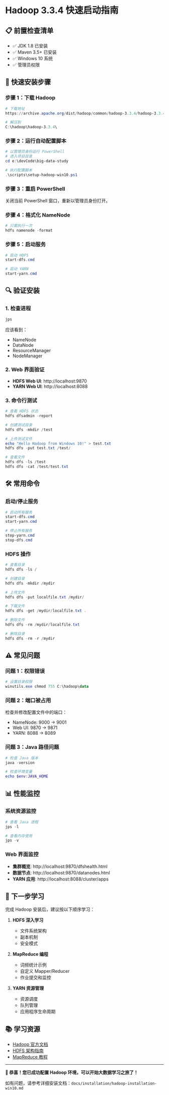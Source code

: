 # Hadoop 3.3.4 快速启动指南

## 📋 前置检查清单
- ✅ JDK 1.8 已安装
- ✅ Maven 3.5+ 已安装
- ✅ Windows 10 系统
- ✅ 管理员权限

## 🚀 快速安装步骤

### 步骤 1：下载 Hadoop
```powershell
# 下载地址
https://archive.apache.org/dist/hadoop/common/hadoop-3.3.4/hadoop-3.3.4.tar.gz

# 解压到
C:\hadoop\hadoop-3.3.4\
```

### 步骤 2：运行自动配置脚本
```powershell
# 以管理员身份运行 PowerShell
# 进入项目目录
cd e:\devCode\big-data-study

# 执行配置脚本
.\scripts\setup-hadoop-win10.ps1
```

### 步骤 3：重启 PowerShell
关闭当前 PowerShell 窗口，重新以管理员身份打开。

### 步骤 4：格式化 NameNode
```powershell
# 只需执行一次
hdfs namenode -format
```

### 步骤 5：启动服务
```powershell
# 启动 HDFS
start-dfs.cmd

# 启动 YARN
start-yarn.cmd
```

## 🔍 验证安装

### 1. 检查进程
```powershell
jps
```
应该看到：
- NameNode
- DataNode
- ResourceManager
- NodeManager

### 2. Web 界面验证
- **HDFS Web UI**: http://localhost:9870
- **YARN Web UI**: http://localhost:8088

### 3. 命令行测试
```powershell
# 查看 HDFS 状态
hdfs dfsadmin -report

# 创建测试目录
hdfs dfs -mkdir /test

# 上传测试文件
echo "Hello Hadoop from Windows 10!" > test.txt
hdfs dfs -put test.txt /test/

# 查看文件
hdfs dfs -ls /test
hdfs dfs -cat /test/test.txt
```

## 🛠️ 常用命令

### 启动/停止服务
```powershell
# 启动所有服务
start-dfs.cmd
start-yarn.cmd

# 停止所有服务
stop-yarn.cmd
stop-dfs.cmd
```

### HDFS 操作
```powershell
# 查看目录
hdfs dfs -ls /

# 创建目录
hdfs dfs -mkdir /mydir

# 上传文件
hdfs dfs -put localfile.txt /mydir/

# 下载文件
hdfs dfs -get /mydir/localfile.txt .

# 删除文件
hdfs dfs -rm /mydir/localfile.txt

# 删除目录
hdfs dfs -rm -r /mydir
```

## ⚠️ 常见问题

### 问题 1：权限错误
```powershell
# 设置目录权限
winutils.exe chmod 755 C:\hadoop\data
```

### 问题 2：端口被占用
检查并修改配置文件中的端口：
- NameNode: 9000 → 9001
- Web UI: 9870 → 9871
- YARN: 8088 → 8089

### 问题 3：Java 路径问题
```powershell
# 检查 Java 版本
java -version

# 检查环境变量
echo $env:JAVA_HOME
```

## 📊 性能监控

### 系统资源监控
```powershell
# 查看 Java 进程
jps -l

# 查看内存使用
jps -v
```

### Web 界面监控
- **集群概览**: http://localhost:9870/dfshealth.html
- **数据节点**: http://localhost:9870/datanodes.html
- **YARN 应用**: http://localhost:8088/cluster/apps

## 🎯 下一步学习

完成 Hadoop 安装后，建议按以下顺序学习：

1. **HDFS 深入学习**
   - 文件系统架构
   - 副本机制
   - 安全模式

2. **MapReduce 编程**
   - 词频统计示例
   - 自定义 Mapper/Reducer
   - 作业提交和监控

3. **YARN 资源管理**
   - 资源调度
   - 队列管理
   - 应用程序生命周期

## 📚 学习资源

- [Hadoop 官方文档](https://hadoop.apache.org/docs/r3.3.4/)
- [HDFS 架构指南](https://hadoop.apache.org/docs/r3.3.4/hadoop-project-dist/hadoop-hdfs/HdfsDesign.html)
- [MapReduce 教程](https://hadoop.apache.org/docs/r3.3.4/hadoop-mapreduce-client/hadoop-mapreduce-client-core/MapReduceTutorial.html)

---

**🎉 恭喜！您已成功配置 Hadoop 环境，可以开始大数据学习之旅了！**

如有问题，请参考详细安装文档：`docs/installation/hadoop-installation-win10.md`